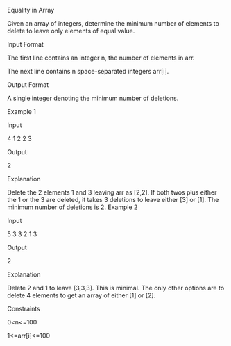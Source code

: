 Equality in Array

Given an array of integers, determine the minimum number of elements to delete to leave only elements of equal value.

Input Format

The first line contains an integer n, the number of elements in arr.

The next line contains n space-separated integers arr[i].

Output Format

A single integer denoting the minimum number of deletions.

Example 1

Input

4
1 2 2 3

Output

2

Explanation

Delete the 2 elements 1 and 3 leaving arr as [2,2]. If both twos plus either the 1 or the 3 are deleted, it takes 3 deletions to leave either [3] or [1]. The minimum number of deletions is 2.
Example 2

Input

5
3 3 2 1 3

Output

2

Explanation

Delete 2 and 1 to leave [3,3,3]. This is minimal. The only other options are to delete 4 elements to get an array of either [1] or [2].

Constraints

0<n<=100

1<=arr[i]<=100
